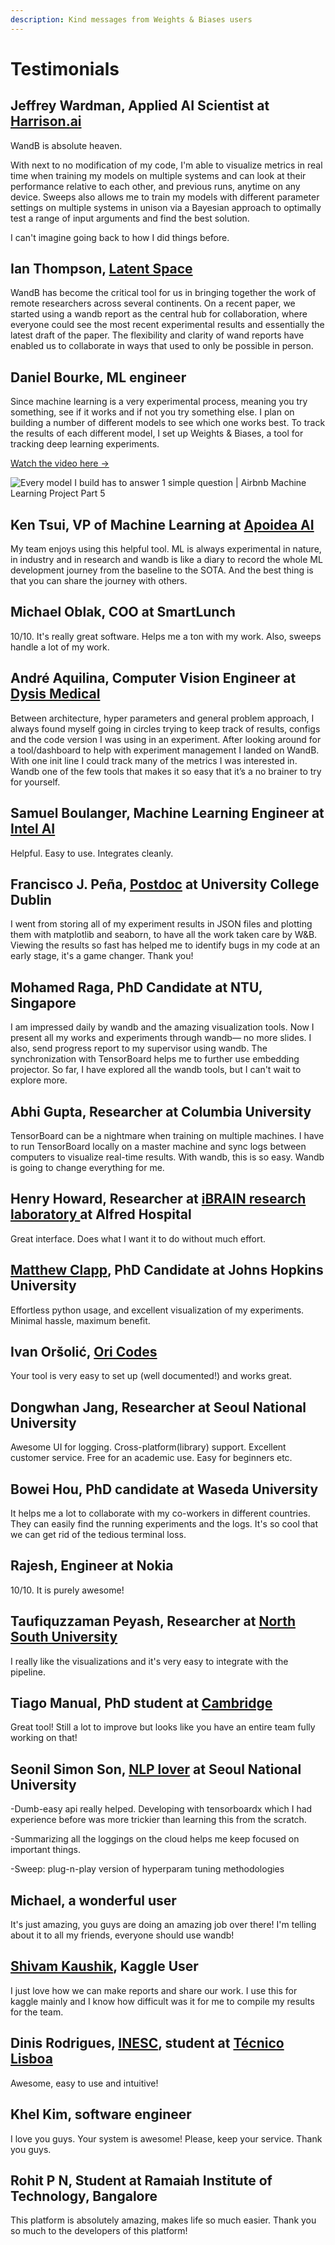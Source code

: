 ```yaml
---
description: Kind messages from Weights & Biases users
---
```


# Testimonials

## Jeffrey Wardman, Applied AI Scientist at [Harrison.ai](https://www.harrison.ai)

WandB is absolute heaven.

With next to no modification of my code, I'm able to visualize metrics in real time when training my models on multiple systems and can look at their performance relative to each other, and previous runs, anytime on any device. Sweeps also allows me to train my models with different parameter settings on multiple systems in unison via a Bayesian approach to optimally test a range of input arguments and find the best solution.

I can't imagine going back to how I did things before.

## **Ian Thompson,** [**Latent Space**](https://www.latentspace.co)

WandB has become the critical tool for us in bringing together the work of remote researchers across several continents. On a recent paper, we started using a wandb report as the central hub for collaboration, where everyone could see the most recent experimental results and essentially the latest draft of the paper. The flexibility and clarity of wand reports have enabled us to collaborate in ways that used to only be possible in person.

## Daniel Bourke, ML engineer

Since machine learning is a very experimental process, meaning you try something, see if it works and if not you try something else. I plan on building a number of different models to see which one works best. To track the results of each different model, I set up Weights & Biases, a tool for tracking deep learning experiments.

[Watch the video here →](https://www.youtube.com/watch?v=83s-OEFMgVY)

![Every model I build has to answer 1 simple question | Airbnb Machine Learning Project Part 5](<../.gitbook/assets/fan video.png>)

## Ken Tsui, VP of Machine Learning at [Apoidea AI](https://apoidea.ai)

My team enjoys using this helpful tool. ML is always experimental in nature, in industry and in research and wandb is like a diary to record the whole ML development journey from the baseline to the SOTA. And the best thing is that you can share the journey with others.

## Michael Oblak, COO at SmartLunch

10/10. It's really great software. Helps me a ton with my work. Also, sweeps handle a lot of my work.

## André Aquilina, Computer Vision Engineer at [Dysis Medical](https://dysismedical.com)

Between architecture, hyper parameters and general problem approach, I always found myself going in circles trying to keep track of results, configs and the code version I was using in an experiment. After looking around for a tool/dashboard to help with experiment management I landed on WandB. With one init line I could track many of the metrics I was interested in. Wandb one of the few tools that makes it so easy that it’s a no brainer to try for yourself.

## Samuel Boulanger, Machine Learning Engineer at [Intel AI](https://www.intel.com/content/www/us/en/artificial-intelligence/overview.html)

Helpful. Easy to use. Integrates cleanly.

## Francisco J. Peña, [Postdoc](https://www.linkedin.com/in/franciscojp) at University College Dublin

I went from storing all of my experiment results in JSON files and plotting them with matplotlib and seaborn, to have all the work taken care by W\&B. Viewing the results so fast has helped me to identify bugs in my code at an early stage, it's a game changer. Thank you!

## Mohamed Raga, PhD Candidate at NTU, Singapore

I am impressed daily by wandb and the amazing visualization tools. Now I present all my works and experiments through wandb— no more slides. I also, send progress report to my supervisor using wandb. The synchronization with TensorBoard helps me to further use embedding projector. So far, I have explored all the wandb tools, but I can't wait to explore more.

## Abhi Gupta, Researcher at Columbia University

TensorBoard can be a nightmare when training on multiple machines. I have to run TensorBoard locally on a master machine and sync logs between computers to visualize real-time results. With wandb, this is so easy. Wandb is going to change everything for me.

## Henry Howard, Researcher at [iBRAIN research laboratory ](https://www.monash.edu/medicine/ccs/neuroscience/research/law-group)at Alfred Hospital

Great interface. Does what I want it to do without much effort.

## [Matthew Clapp](https://itsayellow.com), PhD Candidate at Johns Hopkins University

Effortless python usage, and excellent visualization of my experiments. Minimal hassle, maximum benefit.

## Ivan Oršolić, [Ori Codes](https://ori.codes)

Your tool is very easy to set up (well documented!) and works great.

## Dongwhan Jang, Researcher at Seoul National University

Awesome UI for logging. Cross-platform(library) support. Excellent customer service. Free for an academic use. Easy for beginners etc.

## Bowei Hou, PhD candidate at Waseda University

It helps me a lot to collaborate with my co-workers in different countries. They can easily find the running experiments and the logs. It's so cool that we can get rid of the tedious terminal loss.

## **Rajesh, Engineer at Nokia**

10/10. It is purely awesome!

## Taufiquzzaman Peyash, Researcher at [North South University](http://www.northsouth.edu)

I really like the visualizations and it's very easy to integrate with the pipeline.

## Tiago Manual, PhD student at [Cambridge](https://www.cl.cam.ac.uk/research/ai/)

Great tool! Still a lot to improve but looks like you have an entire team fully working on that!

## **Seonil Simon Son,** [NLP lover](https://dramaqa.snu.ac.kr) at Seoul National University

\-Dumb-easy api really helped. Developing with tensorboardx which I had experience before was more trickier than learning this from the scratch.

\-Summarizing all the loggings on the cloud helps me keep focused on important things.

\-Sweep: plug-n-play version of hyperparam tuning methodologies

## Michael, a wonderful user

It's just amazing, you guys are doing an amazing job over there! I'm telling about it to all my friends, everyone should use wandb!

## [Shivam Kaushik](https://www.kaggle.com/mythrex/competitions), Kaggle User

I just love how we can make reports and share our work. I use this for kaggle mainly and I know how difficult was it for me to compile my results for the team.

## Dinis Rodrigues, [INESC](https://www.inesc-id.pt), student at [Técnico Lisboa](https://tecnico.ulisboa.pt/pt/)

Awesome, easy to use and intuitive!

## Khel Kim, software engineer

I love you guys. Your system is awesome! Please, keep your service. Thank you guys.

## Rohit P N, Student at Ramaiah Institute of Technology, Bangalore

This platform is absolutely amazing, makes life so much easier. Thank you so much to the developers of this platform!
